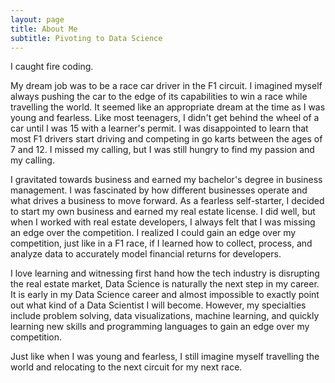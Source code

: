 ```yaml
---
layout: page
title: About Me
subtitle: Pivoting to Data Science
---
```


I caught fire coding. 

My dream job was to be a race car driver in the F1 circuit. I imagined myself always pushing the car to the edge of its capabilities to win a race while travelling the world. It seemed like an appropriate dream at the time as I was young and fearless. Like most teenagers, I didn't get behind the wheel of a car until I was 15 with a learner's permit. I was disappointed to learn that most F1 drivers start driving and competing in go karts between the ages of 7 and 12. I missed my calling, but I was still hungry to find my passion and my calling. 

I gravitated towards business and earned my bachelor's degree in business management. I was fascinated by how different businesses operate and what drives a business to move forward. As a fearless self-starter, I decided to start my own business and earned my real estate license. I did well, but when I worked with real estate developers, I always felt that I was missing an edge over the competition. I realized I could gain an edge over my competition, just like in a F1 race, if I learned how to collect, process, and analyze data to accurately model financial returns for developers.

I love learning and witnessing first hand how the tech industry is disrupting the real estate market, Data Science is naturally the next step in my career. It is early in my Data Science career and almost impossible to exactly point out what kind of a Data Scientist I will become. However, my specialties include problem solving, data visualizations, machine learning, and quickly learning new skills and programming languages to gain an edge over my competition. 

Just like when I was young and fearless, I still imagine myself travelling the world and relocating to the next circuit for my next race.
